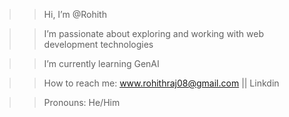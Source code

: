 >> Hi, I’m @Rohith

>>I’m passionate about exploring and working with web development technologies

>>I’m currently learning GenAI

>> How to reach me: www.rohithraj08@gmail.com || Linkdin

>>Pronouns: He/Him
